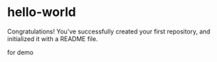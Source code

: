 hello-world
===========



Congratulations! You've successfully created your first repository, and initialized it with a README file.



for demo
